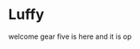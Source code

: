 # Luffy
welcome
gear five is here and it is op 
 
 
  
  
     
                   
                    
                             
                                            
                      
                          
             
     
  
 
